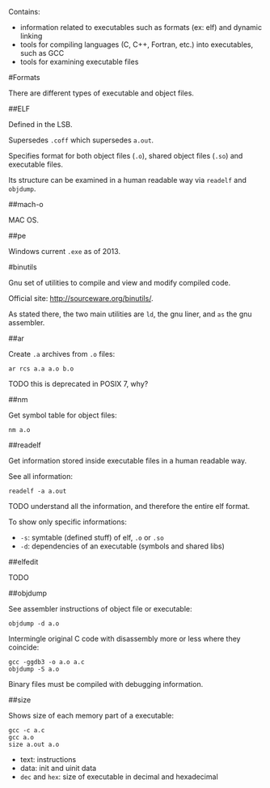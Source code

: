 Contains:

- information related to executables such as formats (ex: elf) and dynamic linking
- tools for compiling languages (C, C++, Fortran, etc.) into executables, such as GCC
- tools for examining executable files

#Formats

There are different types of executable and object files.

##ELF

Defined in the LSB.

Supersedes `.coff` which supersedes `a.out`.

Specifies format for both object files (`.o`), shared object files (`.so`) and executable files.

Its structure can be examined in a human readable way via `readelf` and `objdump`.

##mach-o

MAC OS.

##pe

Windows current `.exe` as of 2013.

#binutils

Gnu set of utilities to compile and view and modify compiled code.

Official site: <http://sourceware.org/binutils/>.

As stated there, the two main utilities are `ld`, the gnu liner, and `as` the gnu assembler.

##ar

Create `.a` archives from `.o` files:

    ar rcs a.a a.o b.o

TODO this is deprecated in POSIX 7, why?

##nm

Get symbol table for object files:

    nm a.o

##readelf

Get information stored inside executable files in a human readable way.

See all information:

    readelf -a a.out

TODO understand all the information, and therefore the entire elf format.

To show only specific informations:

- `-s`: symtable (defined stuff) of elf, `.o` or `.so`
- `-d`: dependencies of an executable (symbols and shared libs)

##elfedit

TODO

##objdump

See assembler instructions of object file or executable:

    objdump -d a.o

Intermingle original C code with disassembly more or less where they coincide:

    gcc -ggdb3 -o a.o a.c
    objdump -S a.o

Binary files must be compiled with debugging information.

##size

Shows size of each memory part of a executable:

    gcc -c a.c
    gcc a.o
    size a.out a.o

- text:            instructions
- data:            init and uinit data
- `dec` and `hex`: size of executable in decimal and hexadecimal
